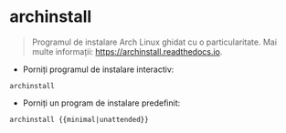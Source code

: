 # archinstall

> Programul de instalare Arch Linux ghidat cu o particularitate.
> Mai multe informații: <https://archinstall.readthedocs.io>.

- Porniți programul de instalare interactiv:

`archinstall`

- Porniți un program de instalare predefinit:

`archinstall {{minimal|unattended}}`
